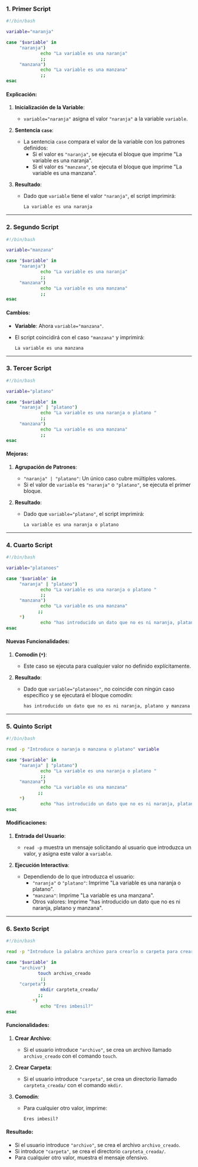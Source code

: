 ### 1. Primer Script

```bash
#!/bin/bash

variable="naranja"

case "$variable" in 
     "naranja")
             echo "La variable es una naranja" 
             ;;
     "manzana")
             echo "La variable es una manzana"
             ;;
esac
```

#### Explicación:

1. **Inicialización de la Variable**:
    
    - `variable="naranja"` asigna el valor `"naranja"` a la variable `variable`.
2. **Sentencia `case`**:
    
    - La sentencia `case` compara el valor de la variable con los patrones definidos:
        - Si el valor es `"naranja"`, se ejecuta el bloque que imprime "La variable es una naranja".
        - Si el valor es `"manzana"`, se ejecuta el bloque que imprime "La variable es una manzana".
3. **Resultado**:
    
    - Dado que `variable` tiene el valor `"naranja"`, el script imprimirá:
        
        ```
        La variable es una naranja
        ```
        

---

### 2. Segundo Script

```bash
#!/bin/bash

variable="manzana"

case "$variable" in 
     "naranja")
             echo "La variable es una naranja" 
             ;;
     "manzana")
             echo "La variable es una manzana"
             ;;
esac
```

#### Cambios:

- **Variable**: Ahora `variable="manzana"`.
- El script coincidirá con el caso `"manzana"` y imprimirá:
    
    ```
    La variable es una manzana
    ```
    

---

### 3. Tercer Script

```bash
#!/bin/bash

variable="platano"

case "$variable" in 
     "naranja" | "platano")
             echo "La variable es una naranja o platano " 
             ;;
     "manzana")
             echo "La variable es una manzana"
             ;;
esac
```

#### Mejoras:

1. **Agrupación de Patrones**:
    
    - `"naranja" | "platano"`: Un único caso cubre múltiples valores.
    - Si el valor de `variable` es `"naranja"` o `"platano"`, se ejecuta el primer bloque.
2. **Resultado**:
    
    - Dado que `variable="platano"`, el script imprimirá:
        
        ```
        La variable es una naranja o platano 
        ```
        

---

### 4. Cuarto Script

```bash
#!/bin/bash

variable="platanoes"

case "$variable" in 
     "naranja" | "platano")
             echo "La variable es una naranja o platano " 
             ;;
     "manzana")
             echo "La variable es una manzana"
            ;;
     *) 
             echo "has introducido un dato que no es ni naranja, platano y manzana"
esac
```

#### Nuevas Funcionalidades:

1. **Comodín (`*`)**:
    
    - Este caso se ejecuta para cualquier valor no definido explícitamente.
2. **Resultado**:
    
    - Dado que `variable="platanoes"`, no coincide con ningún caso específico y se ejecutará el bloque comodín:
        
        ```
        has introducido un dato que no es ni naranja, platano y manzana
        ```
        

---

### 5. Quinto Script

```bash
#!/bin/bash

read -p "Introduce o naranja o manzana o platano" variable

case "$variable" in 
     "naranja" | "platano")
             echo "La variable es una naranja o platano " 
             ;;
     "manzana")
             echo "La variable es una manzana"
            ;;
     *)
             echo "has introducido un dato que no es ni naranja, platano y manzana"
esac
```

#### Modificaciones:

1. **Entrada del Usuario**:
    
    - `read -p` muestra un mensaje solicitando al usuario que introduzca un valor, y asigna este valor a `variable`.
2. **Ejecución Interactiva**:
    
    - Dependiendo de lo que introduzca el usuario:
        - `"naranja"` o `"platano"`: Imprime "La variable es una naranja o platano".
        - `"manzana"`: Imprime "La variable es una manzana".
        - Otros valores: Imprime "has introducido un dato que no es ni naranja, platano y manzana".

---

### 6. Sexto Script

```bash
#!/bin/bash

read -p "Introduce la palabra archivo para crearlo o carpeta para crearla: " variable

case "$variable" in 
     "archivo")
            touch archivo_creado 
             ;;
     "carpeta")
             mkdir carpteta_creada/
            ;;
          *)  
             echo "Eres imbesil?"
esac
```

#### Funcionalidades:

1. **Crear Archivo**:
    
    - Si el usuario introduce `"archivo"`, se crea un archivo llamado `archivo_creado` con el comando `touch`.
2. **Crear Carpeta**:
    
    - Si el usuario introduce `"carpeta"`, se crea un directorio llamado `carpteta_creada/` con el comando `mkdir`.
3. **Comodín**:
    
    - Para cualquier otro valor, imprime:
        
        ```
        Eres imbesil?
        ```
        

#### Resultado:

- Si el usuario introduce `"archivo"`, se crea el archivo `archivo_creado`.
- Si introduce `"carpeta"`, se crea el directorio `carpteta_creada/`.
- Para cualquier otro valor, muestra el mensaje ofensivo.
